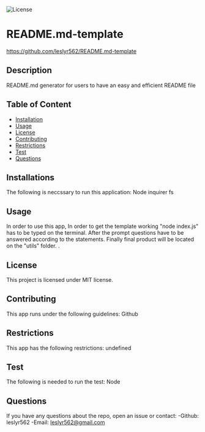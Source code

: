 
![License](https://img.shields.io/badge/License-MIT-informational)

# README.md-template
https://github.com/leslyr562/README.md-template
    
## Description 
README.md generator for users to have an easy and efficient README file 

## Table of Content
- [Installation](#installation)
- [Usage](#usage)
- [License](#license)
- [Contributing](#contributing)
- [Restrictions](#restrictions)
- [Test](#test)
- [Questions](#questions)

## Installations
The following is neccssary to run this application: Node inquirer fs

## Usage
In order to use this app, In order to get the template working "node index.js" has to be typed on the terminal. After the prompt questions have to be answered according to the statements. Finally final product will be located on the "utils" folder. .

## License
This project is licensed under MIT license.
    
## Contributing
This app runs under the following guidelines:
Github

## Restrictions
This app has the following restrictions: 
undefined
 
## Test
The following is needed to run the test:
Node
    
## Questions
If you have any questions about the repo, open an issue or contact:
-Github: leslyr562
-Email: leslyr562@gmail.com
    
    
